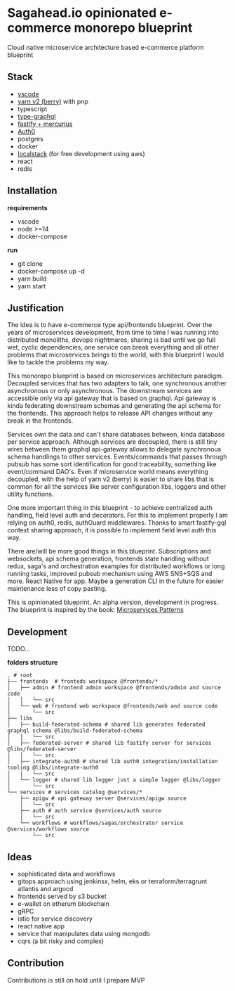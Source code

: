 # Sagahead.io opinionated e-commerce monorepo blueprint

Cloud native microservice architecture based e-commerce platform blueprint

## Stack

- [vscode](https://github.com/microsoft/vscode)
- [yarn v2 (berry)](https://yarnpkg.com/features/pnp) with pnp
- typescript
- [type-graphql](https://github.com/MichalLytek/type-graphql)
- [fastify + mercurius](https://github.com/mercurius-js/mercurius)
- [Auth0](https://auth0.com)
- postgres
- docker
- [localstack](https://github.com/localstack/localstack) (for free development using aws)
- react
- redis

## Installation

**requirements**

- vscode
- node >=14
- docker-compose

**run**

- git clone
- docker-compose up -d
- yarn build
- yarn start

## Justification

The idea is to have e-commerce type api/frontends blueprint. Over the years of microservices development, from time to time I was running into distributed monoliths, devops nightmares, sharing is bad until we go full wet, cyclic dependencies, one service can break everything and all other problems that microservices brings to the world, with this blueprint I would like to tackle the problems my way.

This monorepo blueprint is based on microservices architecture paradigm. Decoupled services that has two adapters to talk, one synchronous another asynchronous or only asynchronous. The downstream services are accessible only via api gateway that is based on graphql. Api gateway is kinda federating downstream schemas and generating the api schema for the frontends. This approach helps to release API changes without any break in the frontends.

Services own the data and can't share databases between, kinda database per service approach. Although services are decoupled, there is still tiny wires between them graphql api-gateway allows to delegate synchronous schema handlings to other services. Events/commands that passes through pubsub has some sort identification for good traceability, something like event/command DAO's. Even if microservice world means everything decoupled, with the help of yarn v2 (berry) is easier to share libs that is common for all the services like server configuration libs, loggers and other utility functions.

One more important thing in this blueprint - to achieve centralized auth handling, field level auth and decorators. For this to implement properly I am relying on auth0, redis, authGuard middlewares. Thanks to smart fastify-gql context sharing approach, it is possible to implement field level auth this way.

There are/will be more good things in this blueprint. Subscriptions and websockets, api schema generation, frontends state handling without redux, saga's and orchestration examples for distributed workflows or long running tasks, improved pubsub mechanism using AWS SNS+SQS and more. React Native for app. Maybe a generation CLI in the future for easier maintenance less of copy pasting.

This is opinionated blueprint.
An alpha version, development in progress.
The blueprint is inspired by the book: [Microservices Patterns](https://microservices.io/about.html)

## Development

TODO...

**folders structure**

```
. # root
├── frontends  # fronteds workspace @frontends/*
│   ├── admin # frontend admin workspace @frontends/admin and source code
│   │   └── src
│   └── web # frontend web workspace @frontends/web and source code
│       └── src
├── libs
│   ├── build-federated-schema # shared lib generates federated graphql schema @libs/build-federated-schema
│   │   └── src
│   ├── federated-server # shared lib fastify server for services @libs/federated-server
│   │   └── src
│   ├── integrate-auth0 # shared lib auth0 integration/installation tooling @libs/integrate-auth0
│   │   └── src
│   └── logger # shared lib logger just a simple logger @libs/logger
│       └── src
└── services # services catalog @services/*
    ├── apigw # api gateway server @services/apigw source
    │   └── src
    ├── auth # auth service @services/auth source
    │   └── src
    └── workflows # workflows/sagas/orchestrator service @services/workflows source
        └── src
```

## Ideas

- sophisticated data and workflows
- gitops approach using jenkinsx, helm, eks or terraform/terragrunt atlantis and argocd
- frontends served by s3 bucket
- e-wallet on etherum blockchain
- gRPC
- istio for service discovery
- react native app
- service that manipulates data using mongodb
- cqrs (a bit risky and complex)

## Contribution

Contributions is still on hold until I prepare MVP
